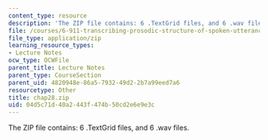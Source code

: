 ```yaml
---
content_type: resource
description: 'The ZIP file contains: 6 .TextGrid files, and 6 .wav files.'
file: /courses/6-911-transcribing-prosodic-structure-of-spoken-utterances-with-tobi-january-iap-2006/04d5c71d40a2443f474b50cd2e6e9e3c_chap28.zip
file_type: application/zip
learning_resource_types:
- Lecture Notes
ocw_type: OCWFile
parent_title: Lecture Notes
parent_type: CourseSection
parent_uid: 4820948e-86a5-7932-49d2-2b7a99eed7a6
resourcetype: Other
title: chap28.zip
uid: 04d5c71d-40a2-443f-474b-50cd2e6e9e3c
---
```

The ZIP file contains: 6 .TextGrid files, and 6 .wav files.

